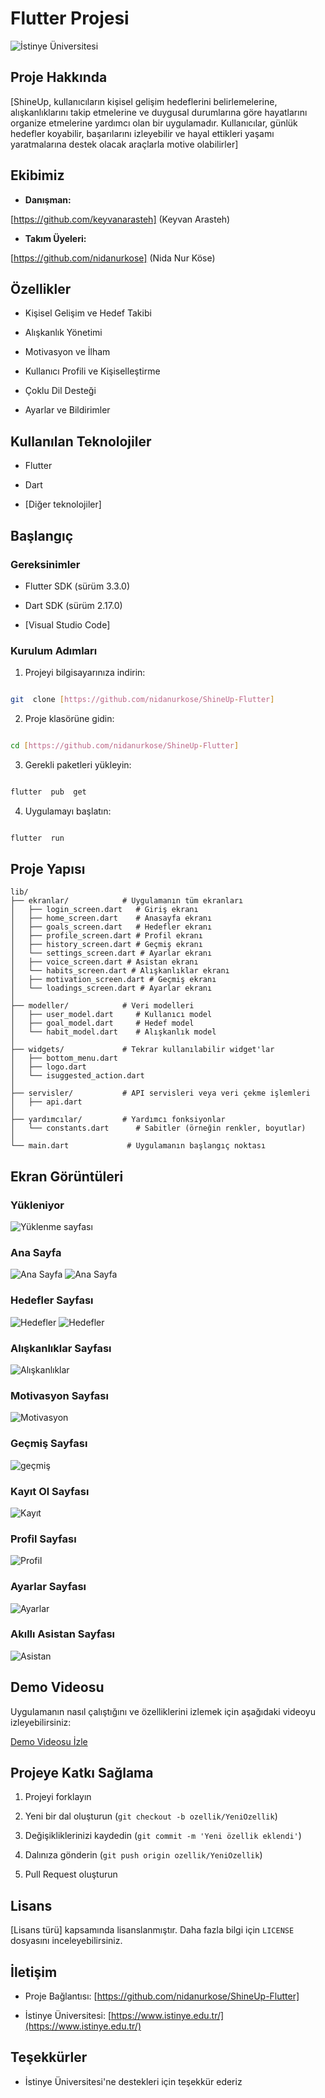 
# Flutter Projesi

  

![İstinye Üniversitesi](https://www.unitededucation.com/linklogoch/istinye-university-logo.png)
  

## Proje Hakkında

[ShineUp, kullanıcıların kişisel gelişim hedeflerini belirlemelerine, alışkanlıklarını takip etmelerine ve duygusal durumlarına göre hayatlarını organize etmelerine yardımcı olan bir uygulamadır. Kullanıcılar, günlük hedefler koyabilir, başarılarını izleyebilir ve hayal ettikleri yaşamı yaratmalarına destek olacak araçlarla motive olabilirler]

  

## Ekibimiz

-  **Danışman:**  

[https://github.com/keyvanarasteh] (Keyvan Arasteh)


-  **Takım Üyeleri:**

[https://github.com/nidanurkose] (Nida Nur Köse)


  

## Özellikler

- Kişisel Gelişim ve Hedef Takibi

- Alışkanlık Yönetimi

- Motivasyon ve İlham

- Kullanıcı Profili ve Kişiselleştirme

- Çoklu Dil Desteği

- Ayarlar ve Bildirimler

## Kullanılan Teknolojiler

- Flutter

- Dart

- [Diğer teknolojiler]

  

## Başlangıç

  

### Gereksinimler

- Flutter SDK (sürüm 3.3.0)

- Dart SDK (sürüm 2.17.0)

- [Visual Studio Code]

  

### Kurulum Adımları

1. Projeyi bilgisayarınıza indirin:

```bash

git  clone [https://github.com/nidanurkose/ShineUp-Flutter]

```

  

2. Proje klasörüne gidin:

```bash

cd [https://github.com/nidanurkose/ShineUp-Flutter]

```

  

3. Gerekli paketleri yükleyin:

```bash

flutter  pub  get

```

  

4. Uygulamayı başlatın:

```bash

flutter  run

```

  

## Proje Yapısı
```
lib/
├── ekranlar/            # Uygulamanın tüm ekranları
│   ├── login_screen.dart   # Giriş ekranı
│   ├── home_screen.dart    # Anasayfa ekranı
│   ├── goals_screen.dart   # Hedefler ekranı
│   ├── profile_screen.dart # Profil ekranı
│   ├── history_screen.dart # Geçmiş ekranı
│   └── settings_screen.dart # Ayarlar ekranı
│   ├── voice_screen.dart # Asistan ekranı
│   └── habits_screen.dart # Alışkanlıklar ekranı
│   ├── motivation_screen.dart # Geçmiş ekranı
│   └── loadings_screen.dart # Ayarlar ekranı
│
├── modeller/            # Veri modelleri
│   ├── user_model.dart     # Kullanıcı model
│   ├── goal_model.dart     # Hedef model
│   └── habit_model.dart    # Alışkanlık model
│
├── widgets/             # Tekrar kullanılabilir widget'lar
│   ├── bottom_menu.dart    
│   ├── logo.dart  
│   └── isuggested_action.dart   
│
├── servisler/           # API servisleri veya veri çekme işlemleri
│   ├── api.dart  
│
├── yardımcılar/         # Yardımcı fonksiyonlar
│   └── constants.dart      # Sabitler (örneğin renkler, boyutlar)
│
└── main.dart             # Uygulamanın başlangıç noktası
```


## Ekran Görüntüleri

### Yükleniyor
![Yüklenme sayfası](./assets/screenshots/loading_screenshots.png)

### Ana Sayfa
![Ana Sayfa](./assets/screenshots/home_screenshots1.png)
![Ana Sayfa](./assets/screenshots/home_screenshots2.png)
### Hedefler Sayfası
![Hedefler](./assets/screenshots/goals_screenshots1.png)
![Hedefler](./assets/screenshots/goals_screenshots2.png)
### Alışkanlıklar Sayfası
![Alışkanlıklar](./assets/screenshots/habits_screenshot.png)
### Motivasyon Sayfası
![Motivasyon](./assets/screenshots/motivation_screenshots.png)
### Geçmiş Sayfası
![geçmiş](./assets/screenshots/history_screenshots.png)
### Kayıt Ol Sayfası
![Kayıt](./assets/screenshots/login_screenshots.png)
### Profil Sayfası
![Profil](./assets/screenshots/profile_screenshots.png)
### Ayarlar Sayfası
![Ayarlar](./assets/screenshots/settings_screenshots.png)
### Akıllı Asistan Sayfası
![Asistan](./assets/screenshots/voice_screenshots.png)
## Demo Videosu

Uygulamanın nasıl çalıştığını ve özelliklerini izlemek için aşağıdaki videoyu izleyebilirsiniz:

[Demo Videosu İzle](https://youtube.com/shorts/AEnRVdnpbfc?feature=shared)

## Projeye Katkı Sağlama

1. Projeyi forklayın

2. Yeni bir dal oluşturun (`git checkout -b ozellik/YeniOzellik`)

3. Değişikliklerinizi kaydedin (`git commit -m 'Yeni özellik eklendi'`)

4. Dalınıza gönderin (`git push origin ozellik/YeniOzellik`)

5. Pull Request oluşturun

  

## Lisans

[Lisans türü] kapsamında lisanslanmıştır. Daha fazla bilgi için `LICENSE` dosyasını inceleyebilirsiniz.

  

## İletişim

- Proje Bağlantısı: [https://github.com/nidanurkose/ShineUp-Flutter]

- İstinye Üniversitesi: [https://www.istinye.edu.tr/](https://www.istinye.edu.tr/)

  

## Teşekkürler

- İstinye Üniversitesi'ne destekleri için teşekkür ederiz


  
  

